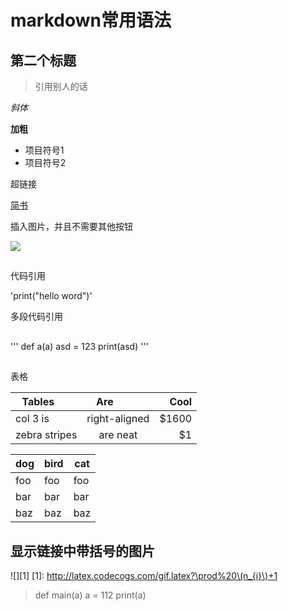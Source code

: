 # markdown常用语法
## 第二个标题

> 引用别人的话

*斜体*

**加粗**

- 项目符号1
- 项目符号2

超链接

[简书](http://www.jianshu.com)

插入图片，并且不需要其他按钮

![](http://upload-images.jianshu.io/upload_images/259-0ad0d0bfc1c608b6.jpg?imageMogr2/auto-orient/strip%7CimageView2/2/w/1240)
##
代码引用

'print("hello word")'

多段代码引用
##
'''
def a(a)
    asd = 123
    print(asd)
'''
##
表格

| Tables        | Are           | Cool  |
| ------------- |:-------------:| -----:|
| col 3 is      | right-aligned | $1600 |
| zebra stripes | are neat      |    $1 |


dog | bird | cat
----|------|----
foo | foo  | foo
bar | bar  | bar
baz | baz  | baz

## 显示链接中带括号的图片

![][1]
[1]: http://latex.codecogs.com/gif.latex?\prod%20\(n_{i}\)+1


>def main(a)
>    a = 112
>    print(a)
